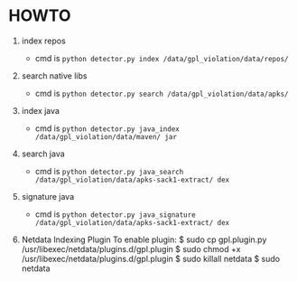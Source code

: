 # HOWTO #
1. index repos
    - cmd is ```python detector.py index /data/gpl_violation/data/repos/```

2. search native libs
    - cmd is ```python detector.py search /data/gpl_violation/data/apks/```

3. index java
    - cmd is ```python detector.py java_index /data/gpl_violation/data/maven/ jar```

4. search java
    - cmd is ```python detector.py java_search /data/gpl_violation/data/apks-sack1-extract/ dex```

5. signature java
    - cmd is ```python detector.py java_signature /data/gpl_violation/data/apks-sack1-extract/ dex```

6. Netdata Indexing Plugin
To enable plugin:
    $ sudo cp gpl.plugin.py /usr/libexec/netdata/plugins.d/gpl.plugin
    $ sudo chmod +x /usr/libexec/netdata/plugins.d/gpl.plugin
    $ sudo killall netdata
    $ sudo netdata
